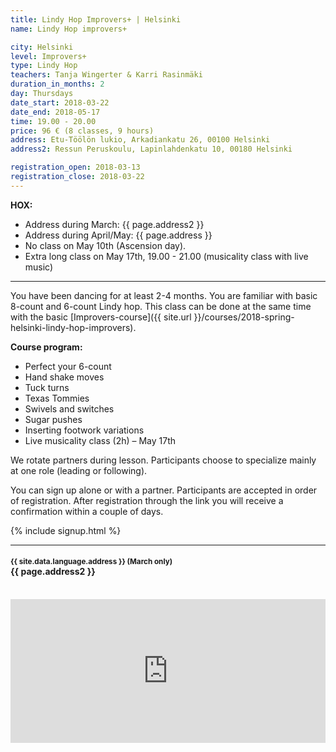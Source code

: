 ```yaml
---
title: Lindy Hop Improvers+ | Helsinki
name: Lindy Hop improvers+

city: Helsinki
level: Improvers+
type: Lindy Hop
teachers: Tanja Wingerter & Karri Rasinmäki
duration_in_months: 2
day: Thursdays
date_start: 2018-03-22
date_end: 2018-05-17
time: 19.00 - 20.00
price: 96 € (8 classes, 9 hours)
address: Etu-Töölön lukio, Arkadiankatu 26, 00100 Helsinki
address2: Ressun Peruskoulu, Lapinlahdenkatu 10, 00180 Helsinki

registration_open: 2018-03-13
registration_close: 2018-03-22
---
```


__HOX:__

- Address during March: {{ page.address2 }}  
- Address during April/May: {{ page.address }}
- No class on May 10th (Ascension day).
- Extra long class on May 17th, 19.00 - 21.00 (musicality class with live music)

---

You have been dancing for at least 2-4 months. You are familiar with basic 8-count and 6-count Lindy hop. This class can be done at the same time with the basic [Improvers-course]({{ site.url }}/courses/2018-spring-helsinki-lindy-hop-improvers).

__Course program:__

- Perfect your 6-count
- Hand shake moves
- Tuck turns
- Texas Tommies
- Swivels and switches
- Sugar pushes
- Inserting footwork variations
- Live musicality class (2h) – May 17th

We rotate partners during lesson. Participants choose to specialize mainly at one role (leading or following).

You can sign up alone or with a partner. Participants are accepted in order of registration. After registration through the link you will receive a confirmation within a couple of days.

{% include signup.html %}

---

<h4>
	<small class="subheader">{{ site.data.language.address }} (March only)</small>
	<br>
        {{ page.address2 }}
</h4>
<br>
<iframe src="https://maps.google.com/maps?q={{ page.address2 }}&output=embed" width="620" height="230" frameborder="0" style="border:0;max-width:100%;" allowfullscreen></iframe>
